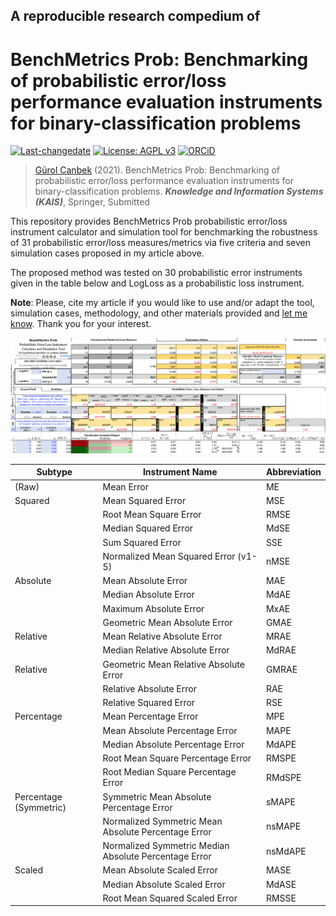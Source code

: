 ## A reproducible research compedium of
# BenchMetrics Prob: Benchmarking of probabilistic error/loss performance evaluation instruments for binary-classification problems

[![Last-changedate](https://img.shields.io/badge/last%20change-2021--01--19-brightgreen.svg)](https://github.com/gurol/BenchMetricsProb) [![License: AGPL v3](https://img.shields.io/badge/License-AGPL%20v3-blue.svg)](https://www.gnu.org/licenses/agpl-3.0)  [![ORCiD](https://img.shields.io/badge/ORCiD-0000--0002--9337--097X-green.svg)](https://orcid.org/0000-0002-9337-097X)

> [Gürol Canbek](http:gurol.canbek.com/Publications) (2021). BenchMetrics Prob: Benchmarking of probabilistic error/loss performance evaluation instruments for binary-classification problems. ***Knowledge and Information Systems (KAIS)***, Springer, Submitted

This repository provides BenchMetrics Prob probabilistic error/loss instrument calculator and simulation tool for benchmarking the robustness of 31 probabilistic error/loss measures/metrics via five criteria and seven simulation cases proposed in my article above.

The proposed method was tested on 30 probabilistic error instruments given in the table below and LogLoss as a probabilistic loss instrument.

__**Note**__: Please, cite my article if you would like to use and/or adapt the tool, simulation cases, methodology, and other materials provided and [let me know](mailto:gurol44@gmail.com?subject=Meta-Metrics-Prob). Thank you for your interest.

![](images/BenchMetricsProb.png)

| Subtype                  | Instrument Name                                       | Abbreviation |
|--------------------------|-------------------------------------------------------|--------------|
| (Raw)                    | Mean Error                                            | ME           |
| Squared                  | Mean Squared Error                                    | MSE          |
|                          | Root Mean Square Error                                | RMSE         |
|                          | Median Squared Error                                  | MdSE         |
|                          | Sum Squared Error                                     | SSE          |
|                          | Normalized Mean Squared Error (v1-5)                  | nMSE         |
| Absolute                 | Mean Absolute Error                                   | MAE          |
|                          | Median Absolute Error                                 | MdAE         |
|                          | Maximum Absolute Error                                | MxAE         |
|                          | Geometric Mean Absolute Error                         | GMAE         |
| Relative                 | Mean Relative Absolute Error                          | MRAE         |
|                          | Median Relative Absolute Error                        | MdRAE        |
| Relative                 | Geometric Mean Relative Absolute Error                | GMRAE        |
|                          | Relative Absolute Error                               | RAE          |
|                          | Relative Squared Error                                | RSE          |
| Percentage               | Mean Percentage Error                                 | MPE          |
|                          | Mean Absolute Percentage Error                        | MAPE         |
|                          | Median Absolute Percentage Error                      | MdAPE        |
|                          | Root Mean Square Percentage Error                     | RMSPE        |
|                          | Root Median Square Percentage Error                   | RMdSPE       |
| Percentage   (Symmetric) | Symmetric Mean Absolute Percentage Error              | sMAPE        |
|                          | Normalized Symmetric Mean Absolute Percentage Error   | nsMAPE       |
|                          | Normalized Symmetric Median Absolute Percentage Error | nsMdAPE      |
| Scaled                   | Mean Absolute Scaled Error                            | MASE         |
|                          | Median Absolute Scaled Error                          | MdASE        |
|                          | Root Mean Squared Scaled Error                        | RMSSE        |

